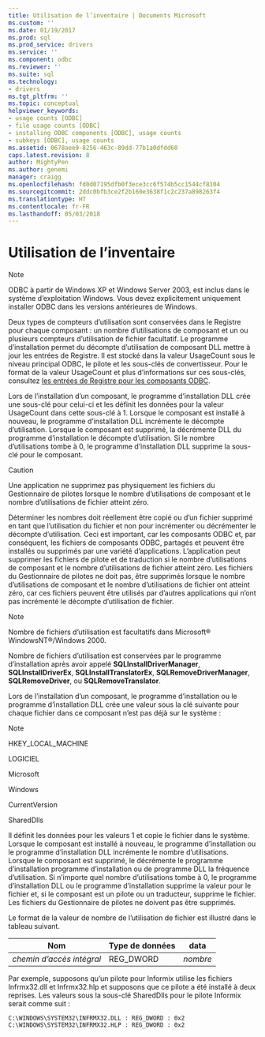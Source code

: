 ```yaml
---
title: Utilisation de l’inventaire | Documents Microsoft
ms.custom: ''
ms.date: 01/19/2017
ms.prod: sql
ms.prod_service: drivers
ms.service: ''
ms.component: odbc
ms.reviewer: ''
ms.suite: sql
ms.technology:
- drivers
ms.tgt_pltfrm: ''
ms.topic: conceptual
helpviewer_keywords:
- usage counts [ODBC]
- file usage counts [ODBC]
- installing ODBC components [ODBC], usage counts
- subkeys [ODBC], usage counts
ms.assetid: 0678aee9-8256-463c-89dd-77b1a0dfdd60
caps.latest.revision: 8
author: MightyPen
ms.author: genemi
manager: craigg
ms.openlocfilehash: fd0d07195dfb0f3ece3cc6f574b5cc1544cf8104
ms.sourcegitcommit: 2ddc0bfb3ce2f2b160e3638f1c2c237a898263f4
ms.translationtype: HT
ms.contentlocale: fr-FR
ms.lasthandoff: 05/03/2018
---
```

# <a name="usage-counting"></a>Utilisation de l’inventaire
> [!NOTE]  
>  ODBC à partir de Windows XP et Windows Server 2003, est inclus dans le système d’exploitation Windows. Vous devez explicitement uniquement installer ODBC dans les versions antérieures de Windows.  
  
 Deux types de compteurs d’utilisation sont conservées dans le Registre pour chaque composant : un nombre d’utilisations de composant et un ou plusieurs compteurs d’utilisation de fichier facultatif. Le programme d’installation permet du décompte d’utilisation de composant DLL mettre à jour les entrées de Registre. Il est stocké dans la valeur UsageCount sous le niveau principal ODBC, le pilote et les sous-clés de convertisseur. Pour le format de la valeur UsageCount et plus d’informations sur ces sous-clés, consultez [les entrées de Registre pour les composants ODBC](../../../odbc/reference/install/registry-entries-for-odbc-components.md).  
  
 Lors de l’installation d’un composant, le programme d’installation DLL crée une sous-clé pour celui-ci et les définit les données pour la valeur UsageCount dans cette sous-clé à 1. Lorsque le composant est installé à nouveau, le programme d’installation DLL incrémente le décompte d’utilisation. Lorsque le composant est supprimé, la décrémente DLL du programme d’installation le décompte d’utilisation. Si le nombre d’utilisations tombe à 0, le programme d’installation DLL supprime la sous-clé pour le composant.  
  
> [!CAUTION]  
>  Une application ne supprimez pas physiquement les fichiers du Gestionnaire de pilotes lorsque le nombre d’utilisations de composant et le nombre d’utilisations de fichier atteint zéro.  
  
 Déterminer les nombres doit réellement être copié ou d’un fichier supprimé en tant que l’utilisation du fichier et non pour incrémenter ou décrémenter le décompte d’utilisation. Ceci est important, car les composants ODBC et, par conséquent, les fichiers de composants ODBC, partagés et peuvent être installés ou supprimés par une variété d’applications. L’application peut supprimer les fichiers de pilote et de traduction si le nombre d’utilisations de composant et le nombre d’utilisations de fichier atteint zéro. Les fichiers du Gestionnaire de pilotes ne doit pas, être supprimés lorsque le nombre d’utilisations de composant et le nombre d’utilisations de fichier ont atteint zéro, car ces fichiers peuvent être utilisés par d’autres applications qui n’ont pas incrémenté le décompte d’utilisation de fichier.  
  
> [!NOTE]  
>  Nombre de fichiers d’utilisation est facultatifs dans Microsoft® WindowsNT®/Windows 2000.  
  
 Nombre de fichiers d’utilisation est conservées par le programme d’installation après avoir appelé **SQLInstallDriverManager**, **SQLInstallDriverEx**, **SQLInstallTranslatorEx**, **SQLRemoveDriverManager**, **SQLRemoveDriver**, ou **SQLRemoveTranslator**.  
  
 Lors de l’installation d’un composant, le programme d’installation ou le programme d’installation DLL crée une valeur sous la clé suivante pour chaque fichier dans ce composant n’est pas déjà sur le système :  
  
> [!NOTE]  
>  HKEY_LOCAL_MACHINE  
>   
>  LOGICIEL  
>   
>  Microsoft  
>   
>  Windows  
>   
>  CurrentVersion  
>   
>  SharedDlls  
  
 Il définit les données pour les valeurs 1 et copie le fichier dans le système. Lorsque le composant est installé à nouveau, le programme d’installation ou le programme d’installation DLL incrémente le nombre d’utilisations. Lorsque le composant est supprimé, le décrémente le programme d’installation programme d’installation ou de programme DLL la fréquence d’utilisation. Si n’importe quel nombre d’utilisations tombe à 0, le programme d’installation DLL ou le programme d’installation supprime la valeur pour le fichier et, si le composant est un pilote ou un traducteur, supprime le fichier. Les fichiers du Gestionnaire de pilotes ne doivent pas être supprimés.  
  
 Le format de la valeur de nombre de l’utilisation de fichier est illustré dans le tableau suivant.  
  
|Nom|Type de données|data|  
|----------|---------------|----------|  
|*chemin d’accès intégral*|REG_DWORD|*nombre*|  
  
 Par exemple, supposons qu’un pilote pour Informix utilise les fichiers Infrmx32.dll et Infrmx32.hlp et supposons que ce pilote a été installé à deux reprises. Les valeurs sous la sous-clé SharedDlls pour le pilote Informix serait comme suit :  
  
```  
C:\WINDOWS\SYSTEM32\INFRMX32.DLL : REG_DWORD : 0x2  
C:\WINDOWS\SYSTEM32\INFRMX32.HLP : REG_DWORD : 0x2  
```
